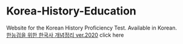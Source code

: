 # Korea-History-Education
<!doctype html>
<html>
<head>
  <title>한능검을 위한 한국사 개념정리 ver.2020</title>
  <meta charset="utf-8">
</head>
 <body>
 Website for the Korean History Proficiency Test. Available in Korean.<br>
<u><a href="한국사.html">한능검을 위한 한국사 개념정리 ver.2020</a></u> click here
 </body>
 </html>
